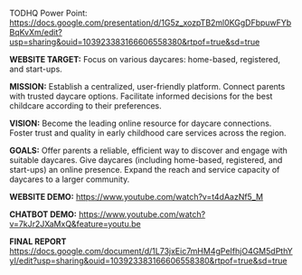 TODHQ Power Point: https://docs.google.com/presentation/d/1G5z_xozpTB2ml0KGgDFbpuwFYbBqKvXm/edit?usp=sharing&ouid=103923383166606558380&rtpof=true&sd=true

**WEBSITE TARGET:**
Focus on various daycares: home-based, registered, and start-ups.

**MISSION:**
Establish a centralized, user-friendly platform.
Connect parents with trusted daycare options.
Facilitate informed decisions for the best childcare according to their preferences.

**VISION:**
Become the leading online resource for daycare connections.
Foster trust and quality in early childhood care services across the region.

**GOALS:**
Offer parents a reliable, efficient way to discover and engage with suitable daycares.
Give daycares (including home-based, registered, and start-ups) an online presence.
Expand the reach and service capacity of daycares to a larger community.

**WEBSITE DEMO:**
https://www.youtube.com/watch?v=t4dAazNf5_M

**CHATBOT DEMO:**
https://www.youtube.com/watch?v=7kJr2JXaMxQ&feature=youtu.be

**FINAL REPORT**
https://docs.google.com/document/d/1L73jxEic7mHM4gPeIfhjO4GM5dPthYyI/edit?usp=sharing&ouid=103923383166606558380&rtpof=true&sd=true

